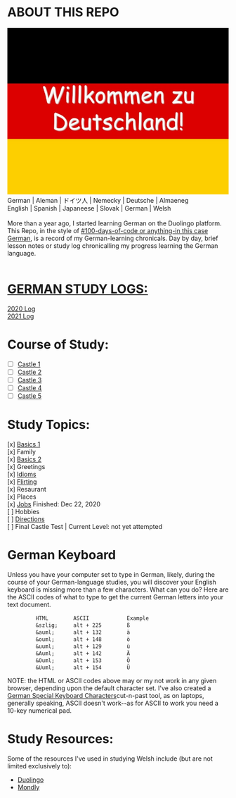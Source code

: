 # ABOUT THIS REPO 
![Willkommen zu Deutschland](https://github.com/EO4wellness/T-I-L/blob/main/polyglot/aleman/images/Willkommen-zu-Deutschland-Welcome-to-Germany.jpg)<br>
      German  | Aleman    |  ドイツ人  |  Nemecky |  Deutsche  |  Almaeneg <br>
      English | Spanish  | Japaneese | Slovak     | German    |  Welsh  <br>
<br>
More than a year ago, I started learning German on the Duolingo platform. This Repo, in the style of [#100-days-of-code or anything-in this case German](https://github.com/EO4wellness/100-days-of-code), is a record of my German-learning chronicals.  Day by day, brief lesson notes or study log chronicalling my progress learning the German language. <br>
<br>
# [GERMAN STUDY LOGS:](https://github.com/EO4wellness/T-I-L/tree/main/polyglot/aleman/study-logs)<br>
[2020 Log](https://github.com/EO4wellness/T-I-L/blob/main/polyglot/aleman/study-logs/2020_log.md)<br>
[2021 Log](https://github.com/EO4wellness/T-I-L/tree/main/polyglot/aleman/study-logs/2021_log.md) <br>

# Course of Study:
-[ ] [Castle 1](https://github.com/EO4wellness/T-I-L/blob/main/polyglot/aleman/Castle-1/README.md)<br>
-[ ] [Castle 2](https://github.com/EO4wellness/T-I-L/blob/main/polyglot/aleman/Castle-2/README.md)<br>
-[ ] [Castle 3](https://github.com/EO4wellness/T-I-L/blob/main/polyglot/aleman/Castle-3/README.md)<br>
-[ ] [Castle 4](https://github.com/EO4wellness/T-I-L/blob/main/polyglot/aleman/Castle-4/README.md)<br> 
-[ ] [Castle 5](https://github.com/EO4wellness/T-I-L/blob/main/polyglot/aleman/Castle-5/README.md)<br> 

# Study Topics: 
[x] [Basics 1](https://github.com/EO4wellness/T-I-L/blob/main/polyglot/aleman/Castle-1/welcome.md) <br>
[x] Family <br>
[x] [Basics 2](https://github.com/EO4wellness/T-I-L/blob/main/polyglot/aleman/Castle-1/welcome.md) <br>
[x] Greetings <br>
[x] [Idioms](https://github.com/EO4wellness/T-I-L/blob/main/polyglot/aleman/Castle-1/Idioms.md) <br>
[x] [Flirting](https://github.com/EO4wellness/T-I-L/blob/main/polyglot/aleman/Castle-1/Flirting.md) <br>
[x] Resaurant <br>
[x] Places <br>
[x] [Jobs](https://github.com/EO4wellness/T-I-L/blob/main/polyglot/aleman/Castle-1/Jobs.md) Finished: Dec 22, 2020<br>
[ ] Hobbies <br>
[ ] [Directions](https://github.com/EO4wellness/T-I-L/blob/main/polyglot/aleman/Castle-1/directions.md) <br>
[ ] Final Castle Test | Current Level: not yet attempted <br>

# German Keyboard 
Unless you have your computer set to type in German, likely, during the course of your German-language studies, you will discover your English keyboard is missing more than a few characters.  What can you do? Here are the ASCII codes of what to type to get the current German letters into your text document.
            
             HTML        ASCII            Example 
             &szlig;     alt + 225        ß
             &auml;      alt + 132        ä
             &ouml;      alt + 148        ö
             &uuml;      alt + 129        ü
             &Auml;      alt + 142        Ä
             &Ouml;      alt + 153        Ö
             &Uuml;      alt + 154        Ü
                      
 NOTE: the HTML or ASCII codes above may or my not work in any given browser, depending upon the default character set.  I've also created a [German Special Keyboard Characters](https://github.com/EO4wellness/T-I-L/blob/main/polyglot/aleman/special-characters.md)cut-n-past tool, as on laptops, generally speaking, ASCII doesn't work--as for ASCII to work you need a 10-key numerical pad. 

# Study Resources:
Some of the resources I've used in studying Welsh include (but are not limited exclusively to):
* [Duolingo](https://www.duolingo.com/)<br>
* [Mondly](https://app.mondly.com/home)<br>

